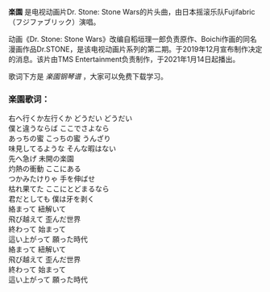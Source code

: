 

**楽園** 是电视动画片Dr. Stone: Stone Wars的片头曲，由日本摇滚乐队Fujifabric（フジファブリック）演唱。

动画《Dr. Stone: Stone
Wars》改编自稻垣理一郎负责原作、Boichi作画的同名漫画作品Dr.STONE，是该电视动画片系列的第二期。于2019年12月宣布制作决定的消息。该片由TMS
Entertainment负责制作，于2021年1月14日起播出。

歌词下方是 _楽園钢琴谱_ ，大家可以免费下载学习。

### 楽園歌词：

右へ行くか左行くか どうだい どうだい  
僕と違うならば ここでさよなら  
あっちの蜜 こっちの蜜 うんざり  
味見してるような そんな暇はない  
先へ急げ 未開の楽園  
灼熱の衝動 ここにある  
つかみたけりゃ 手を伸ばせ  
枯れ果てた ここにとどまるなら  
君だとしても 僕は牙を剥く  
絡まって 紐解いて  
飛び越えて 歪んだ世界  
終わって 始まって  
這い上がって 願った時代  
絡まって 紐解いて  
飛び越えて 歪んだ世界  
終わって 始まって  
這い上がって 願った時代

